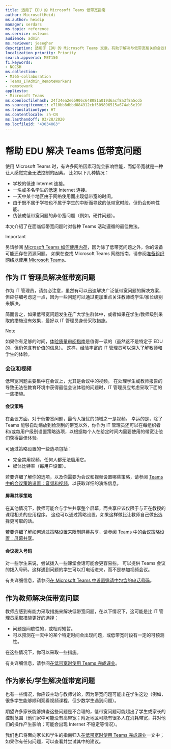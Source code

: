 ```yaml
---
title: 适用于 EDU 的 Microsoft Teams 低带宽指南
author: MicrosoftHeidi
ms.author: heidip
manager: serdars
ms.topic: reference
ms.service: msteams
audience: admin
ms.reviewer: jesegher
description: 适用于 EDU 的 Microsoft Teams 文章，有助于解决与低带宽相关的会议和视频问题。 无论你是家长、教师，还是 IT 管理员，都可以选择提升 Teams 体验。
localization_priority: Priority
search.appverid: MET150
f1.keywords:
- NOCSH
ms.collection:
- M365-collaboration
- Teams_ITAdmin_RemoteWorkers
- remotework
appliesto:
- Microsoft Teams
ms.openlocfilehash: 24f34ea2e65906c648081a019d6acf8a3f8a5cd5
ms.sourcegitcommit: e710bb8dbbd084912cbf509896515a674ab5e19f
ms.translationtype: HT
ms.contentlocale: zh-CN
ms.lasthandoff: 03/28/2020
ms.locfileid: "43034063"
---
```

# <a name="help-for-low-bandwidth-situations-for-teams-for-edu"></a>帮助 EDU 解决 Teams 低带宽问题

使用 Microsoft Teams 时，有许多网络因素可能会影响性能，而低带宽就是一种让人感觉完全无法控制的因素。 比如以下几种情况：

- 学校的低速 Internet 连接。
- 一名或多名学生的低速 Internet 连接。
- 一天中某个地区由于网络使用而出现低带宽的时间。
- 由于既不属于学校也不属于学生的中断而导致的低带宽时段，但仍会影响性能。
- 伪装成低带宽问题的非带宽问题（例如，硬件问题）。

本文介绍了在面临低带宽问题时对各种 Teams 活动遵循的最佳做法。

> [!IMPORTANT]
> 另请参阅 [Microsoft Teams 如何使用内存](teams-memory-usage-perf.md)，因为除了低带宽问题之外，你的设备可能还存在资源问题。 如果在查找 Microsoft Teams 网络指南，请参阅[准备组织网络以使用 Microsoft Teams](prepare-network.md)。

## <a name="resolving-low-bandwidth-issues-for-itadmins"></a>作为 IT 管理员解决低带宽问题

作为 IT 管理员，请务必注意，虽然有可以迅速解决广泛低带宽问题的解决方案，但应仔细考虑这一点，因为一些问题可以通过更加重点关注教师或学生/家长级别来解决。

简而言之，如果低带宽问题发生在广大学生群体中，或者如果在学生/教师级别采取的措施没有效果，最好以 IT 管理员身份采取措施。

> [!NOTE]
> 如果你有足够的时间，[体验质量审阅指南](quality-of-experience-review-guide.md)是值得一读的（虽然这不是特定于 EDU 的，但仍包含有价值的信息）。 这样，经验丰富的 IT 管理员可以深入了解教师和学生的体验。

### <a name="meetings-and-video"></a>会议和视频

低带宽问题主要集中在会议上，尤其是会议中的视频。 在处理学生或教师报告的导致无法在教育环境中获得最佳会议体验的问题时，IT 管理员应考虑采取下面的一些措施。

#### <a name="meeting-policies"></a>会议策略

在会议方面，对于低带宽问题，最令人担忧的领域之一是视频。 幸运的是，除了 Teams 能够自动缩放到检测到的带宽以外，你作为 IT 管理员还可以在每组织者和/或每用户级别设置策略选项，以根据每个人在给定时间内需要使用的带宽让他们获得最佳体验。

可通过策略设置的一些选项包括：

- 完全禁用视频，任何人都无法启用它。
- 媒体比特率（每用户设置）。

若要详细了解你的选项，以及你需要为会议和视频设置哪些策略，请参阅 [Teams 中的会议策略设置：音频和视频](https://docs.microsoft.com/microsoftteams/meeting-policies-in-teams#meeting-policy-settings---audio--video)，以获取详细的演练信息。

#### <a name="screen-sharing-policies"></a>屏幕共享策略

在其他情况下，教师可能会与学生共享整个屏幕，而共享应该仅限于与正在教授的课程相关的应用程序。 这也可以通过策略设置，如果这样做比让教师自己做出选择更可取的话。

若要详细了解如何通过策略设置来限制屏幕共享，请参阅 [Teams 中的会议策略设置：屏幕共享](https://docs.microsoft.com/microsoftteams/meeting-policies-in-teams#meeting-policy-settings---audio--video)。

#### <a name="dial-in-number-for-meetings"></a>会议拨入号码

对一些学生来说，尝试拨入一些课堂会话可能会更容易些。 可以提供 Teams 会议的拨入号码，这样遇到问题的学生可以打电话进来，而不是参加视频会议。

有关详细信息，请参阅[在 Microsoft Teams 中设置邀请中包含的电话号码](set-the-phone-numbers-included-on-invites-in-teams.md)。

## <a name="low-bandwidth-scenarios-as-an-educator"></a>作为教师解决低带宽问题

教师应感到有能力采取措施来解决低带宽问题，在以下情况下，这可能是比 IT 管理员采取措施更好的选择：

- 问题是间歇性的，或相对短暂。
- 可以预测在一天中的某个特定时间会出现问题，或低带宽时段有一定的可预测性。

在这些情况下，你可以采取一些措施。

有关详细信息，请参阅[在低带宽时使用 Teams 完成课业](https://support.office.com/article/use-teams-for-schoolwork-when-bandwidth-is-low-5c5675f7-1b55-471a-9daa-ec1e6df38262)。

## <a name="low-bandwidth-scenarios-as-a-parent-or-student"></a>作为家长/学生解决低带宽问题

也有一些情况，你应该主动与教师讨论，因为带宽问题可能出在学生这边（例如，很多学生能够顺利观看视频课程，但少数学生遇到问题）。

期望许多家长能够排查这些问题是不合理的，低带宽问题可能超出了学生或家长的控制范围（他们家中可能没有高带宽；附近地区可能有很多人在消耗带宽，并对他们的操作产生影响；可能会出现 Internet 不稳定等情况）。

我们也已将面向家长和学生的指南归入[在低带宽时使用 Teams 完成课业](https://support.office.com/article/use-teams-for-schoolwork-when-bandwidth-is-low-5c5675f7-1b55-471a-9daa-ec1e6df38262)一文中；如果你有任何问题，可以查看并尝试其中的建议。

